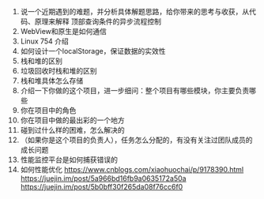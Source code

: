 1. 说一个近期遇到的难题，并分析具体解题思路，给你带来的思考与收获，从代码、原理来解释
顶部查询条件的异步流程控制
2. WebView和原生是如何通信
3. Linux 754 介绍
4. 如何设计一个localStorage，保证数据的实效性
5. 栈和堆的区别
6. 垃圾回收时栈和堆的区别
7. 栈和堆具体怎么存储
8. 介绍一下你做的这个项目，进一步细问：整个项目有哪些模块，你主要负责哪些
9. 你在项目中的角色
10. 你在项目中做的最出彩的一个地方
11. 碰到过什么样的困难，怎么解决的
12. （如果你是这个项目的负责人），任务怎么分配的，有没有关注过团队成员的成长问题
13. 性能监控平台是如何捕获错误的
14. 如何性能优化
https://www.cnblogs.com/xiaohuochai/p/9178390.html
https://juejin.im/post/5a966bd16fb9a0635172a50a
https://juejin.im/post/5b0bff30f265da08f76cc6f0
